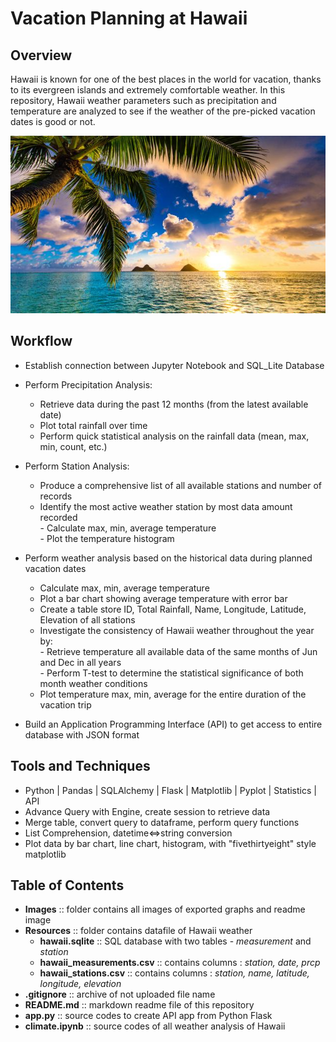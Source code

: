 # Vacation Planning at Hawaii
## Overview
Hawaii is known for one of the best places in the world for vacation, thanks to its evergreen islands and extremely comfortable weather. In this repository, Hawaii weather parameters such as precipitation and temperature are analyzed to see if the weather of the pre-picked vacation dates is good or not.
  
![Hawaii Image - Henry Le](/Images/Hawaii.jpg)
  
## Workflow  
* Establish connection between Jupyter Notebook and SQL_Lite Database  
* Perform Precipitation Analysis:
    - Retrieve data during the past 12 months (from the latest available date)  
    - Plot total rainfall over time  
    - Perform quick statistical analysis on the rainfall data (mean, max, min, count, etc.)  
    
* Perform Station Analysis:  
    - Produce a comprehensive list of all available stations and number of records  
    - Identify the most active weather station by most data amount recorded  
            - Calculate max, min, average temperature  
            - Plot the temperature histogram  
   
* Perform weather analysis based on the historical data during planned vacation dates  
    - Calculate max, min, average temperature  
    - Plot a bar chart showing average temperature with error bar  
    - Create a table store ID, Total Rainfall, Name, Longitude, Latitude, Elevation of all stations  
    - Investigate the consistency of Hawaii weather throughout the year by:  
             - Retrieve temperature all available data of the same months of Jun and Dec in all years   
             - Perform T-test to determine the statistical significance of both month weather conditions    
    - Plot temperature max, min, average for the entire duration of the vacation trip  

* Build an Application Programming Interface (API) to get access to entire database with JSON format  

## Tools and Techniques
* Python | Pandas | SQLAlchemy | Flask | Matplotlib | Pyplot | Statistics | API  
* Advance Query with Engine, create session to retrieve data  
* Merge table, convert query to dataframe, perform query functions  
* List Comprehension, datetime<=>string conversion
* Plot data by bar chart, line chart, histogram, with "fivethirtyeight" style matplotlib


## Table of Contents  
* **Images** ::  folder contains all images of exported graphs and readme image  
* **Resources**  ::  folder contains datafile of Hawaii weather   
  - **hawaii.sqlite**  ::  SQL database with two tables - *measurement* and *station*   
  - **hawaii_measurements.csv**  ::  contains columns : *station, date, prcp*   
  - **hawaii_stations.csv**  ::  contains columns : *station, name, latitude, longitude, elevation*    
* **.gitignore**  ::  archive of not uploaded file name
* **README.md**  ::  markdown readme file of this repository
* **app.py**  ::  source codes to create API app from Python Flask
* **climate.ipynb**  ::  source codes of all weather analysis of Hawaii
